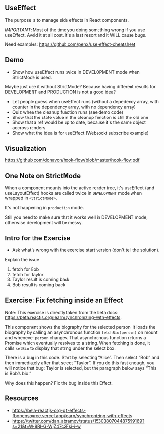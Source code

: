 ## UseEffect

The purpose is to manage side effects in React components.

_IMPORTANT_: Most of the time you doing something wrong if you use useEffect. Avoid it at all cost. It's a last resort and it WILL cause bugs.

Need examples: https://github.com/penx/use-effect-cheatsheet

## Demo

- Show how useEffect runs twice in DEVELOPMENT mode when StrictMode is used.

Maybe just use it without StrictMode? Because having different results for DEVELOPMENT and PRODUCTION is not a good idea?

- Let people guess when useEffect runs (without a depedency array, with counter in the dependency array, with no dependency array)
- Quiz when the cleanup function runs (see demo code)
- Show that the state value in the cleanup function is still the old one
- Show that a ref would be up to date, because it's the same object accross renders
- Show what the idea is for useEffect (Websockt subscribe example)

## Visualization

https://github.com/donavon/hook-flow/blob/master/hook-flow.pdf

## One Note on StrictMode

When a component mounts into the active render tree, it's useEffect (and useLayoutEffect) hooks are called twice in `DEVELOPMENT` mode when wrapped in `<StrictMode>`.

It's not happening in `production` mode.

Still you need to make sure that it works well in DEVELOPMENT mode, otherwise development will be messy.

## Intro for the Exercise

- Ask what's wrong with the exercise start version (don't tell the solution).

Explain the issue

1. fetch for Bob
2. fetch for Taylor
3. Taylor result is coming back
4. Bob result is coming back

## Exercise: Fix fetching inside an Effect

Note: This exercise is directly taken from the beta docs: https://beta.reactjs.org/learn/synchronizing-with-effects.

This component shows the biography for the selected person. It loads the biography by calling an asynchronous function `fetchBio(person)` on mount and whenever `person` changes. That asynchronous function returns a Promise which eventually resolves to a string. When fetching is done, it calls `setBio` to display that string under the select box.

There is a bug in this code. Start by selecting “Alice”. Then select “Bob” and then immediately after that select “Taylor”. If you do this fast enough, you will notice that bug: Taylor is selected, but the paragraph below says “This is Bob’s bio.”

Why does this happen? Fix the bug inside this Effect.

## Resources

- https://beta-reactjs-org-git-effects-fbopensource.vercel.app/learn/synchronizing-with-effects
- https://twitter.com/dan_abramov/status/1530380704487559169?s=21&t=W-8Rl-G-WjZ47c2Fsj-i-w
